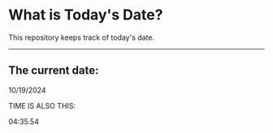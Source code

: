 # What is Today's Date?
This repository keeps track of today's date.
* * *
 
## The current date:  
 10/19/2024 
  
  
 TIME IS ALSO THIS: 
  
 04:35.54 
  
  
